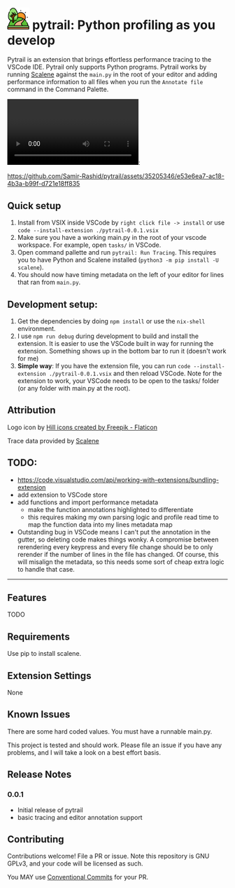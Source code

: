 # <img src="./images/hill.png" alt="hill icon" width="10%" /> pytrail: Python profiling as you develop

Pytrail is an extension that brings effortless performance tracing to the VSCode IDE. Pytrail only supports Python programs. Pytrail works by running [Scalene](https://github.com/plasma-umass/scalene) against the `main.py` in the root of your editor and adding performance information to all files when you run the `Annotate file` command in the Command Palette. 

![Demo of running pytrail](./images/demo.webm.mp4):

https://github.com/Samir-Rashid/pytrail/assets/35205346/e53e6ea7-ac18-4b3a-b99f-d721e18ff835

## Quick setup

1. Install from VSIX inside VSCode by `right click file -> install` or use `code --install-extension ./pytrail-0.0.1.vsix`
2. Make sure you have a working main.py in the root of your vscode workspace. For example, open `tasks/` in VSCode.
3. Open command pallette and run `pytrail: Run Tracing`. This requires you to have Python and Scalene installed (`python3 -m pip install -U scalene`). 
4. You should now have timing metadata on the left of your editor for lines that ran from `main.py`.

## Development setup:

1. Get the dependencies by doing `npm install` or use the `nix-shell` environment.
2. I use `npm run debug` during development to build and install the extension. It is easier to use the VSCode built in way for running the extension. Something shows up in the bottom bar to run it (doesn't work for me)
3. **Simple way**: If you have the extension file, you can run `code --install-extension ./pytrail-0.0.1.vsix` and then reload VSCode. Note for the extension to work, your VSCode needs to be open to the tasks/ folder (or any folder with main.py at the root).

## Attribution

Logo icon by <a href="https://www.flaticon.com/free-icons/hill" title="hill icons">Hill icons created by Freepik - Flaticon</a>

Trace data provided by [Scalene](https://github.com/plasma-umass/scalene)

## TODO:
- https://code.visualstudio.com/api/working-with-extensions/bundling-extension
- add extension to VSCode store
- add functions and import performance metadata
  - make the function annotations highlighted to differentiate
  - this requires making my own parsing logic and profile read time to map the function data into my lines metadata map
- Outstanding bug in VSCode means I can't put the annotation in the gutter, so deleting code makes things wonky. A compromise between rerendering every keypress and every file change should be to only rerender if the number of lines in the file has changed. Of course, this will misalign the metadata, so this needs some sort of cheap extra logic to handle that case.

---

## Features

TODO


## Requirements

Use pip to install scalene.

## Extension Settings

None

## Known Issues

There are some hard coded values. You must have a runnable main.py.

This project is tested and should work. Please file an issue if you have any problems, and I will take a look on a best effort basis.

## Release Notes

### 0.0.1

- Initial release of pytrail
- basic tracing and editor annotation support

## Contributing

Contributions welcome! File a PR or issue. Note this repository is GNU GPLv3, and your code will be licensed as such.

You MAY use [Conventional Commits](https://www.conventionalcommits.org/en/v1.0.0/) for your PR. 
